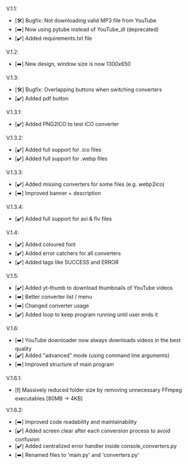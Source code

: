 V.1.1: 
- [🛠️] Bugfix: Not downloading valid MP3 file from YouTube
- [➡️] Now using pytube instead of YouTube_dl (deprecated)
- [✔️] Added requirements.txt file

V.1.2:
- [➡️] New design, window size is now 1300x650

V.1.3:
- [🛠️] Bugfix: Overlapping buttons when switching converters
- [✔️] Added pdf button

V.1.3.1:
- [✔️] Added PNG2ICO to test ICO converter

V.1.3.2:
- [✔️] Added full support for .ico files
- [✔️] Added full support for .webp files

V.1.3.3:
- [✔️] Added missing converters for some files (e.g. webp2ico)
- [➡️] Improved banner + description

V.1.3.4:
- [✔️] Added full support for avi & flv files

V.1.4:
- [✔️] Added coloured font
- [✔️] Added error catchers for all converters
- [✔️] Added tags like SUCCESS and ERROR

V.1.5:
- [✔️] Added yt-thumb to download thumbnails of YouTube videos
- [➡️] Better converter list / menu
- [➡️] Changed converter usage
- [✔️] Added loop to keep program running until user ends it

V.1.6:
- [➡️] YouTube downloader now always downloads videos in the best quality
- [✔️] Added "advanced" mode (using command line arguments)
- [➡️] Improved structure of main program

V.1.6.1:
- [❗] Massively reduced folder size by removing unnecessary FFmpeg executables [80MB -> 4KB]


V.1.6.2:
- [➡️] Improved code readability and maintainability
- [✔️] Added screen clear after each conversion process to avoid confusion
- [✔️] Added centralized error handler inside console_converters.py
- [➡️] Renamed files to 'main.py' and 'converters.py'
